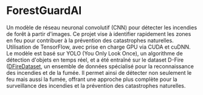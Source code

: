 # ForestGuardAI
Un modèle de réseau neuronal convolutif (CNN) pour détecter les incendies de forêt à partir d'images. Ce projet vise à identifier rapidement les zones en feu pour contribuer à la prévention des catastrophes naturelles. Utilisation de TensorFlow, avec prise en charge GPU via CUDA et cuDNN. Le modèle est basé sur YOLO (You Only Look Once), un algorithme de détection d'objets en temps réel, et a été entraîné sur le dataset D-Fire ([DFireDataset](https://github.com/gaiasd/DFireDataset), un ensemble de données spécialisé pour la reconnaissance des incendies et de la fumée. Il permet ainsi de détecter non seulement le feu mais aussi la fumée, offrant une approche plus complète pour la surveillance des incendies et la prévention des catastrophes naturelles.
